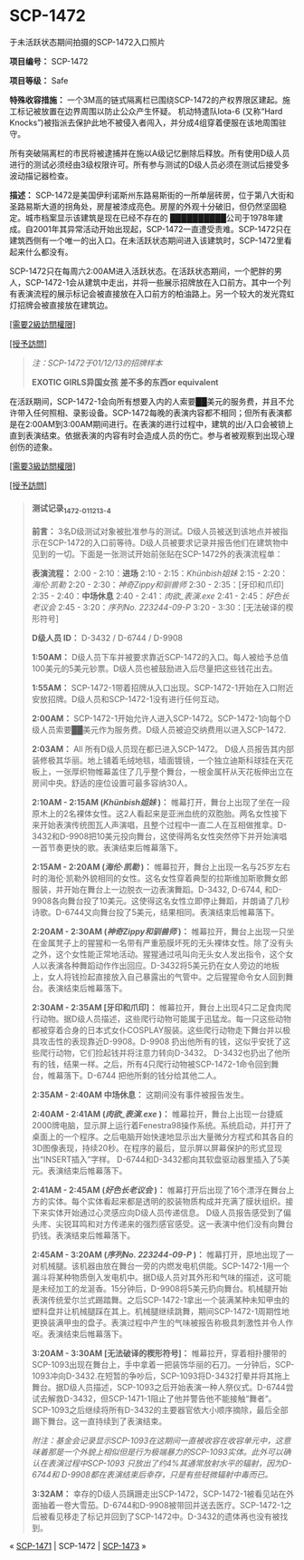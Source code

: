 # SCP-1472
                        




于未活跃状态期间拍摄的SCP-1472入口照片



**项目编号：** SCP-1472

**项目等级：** Safe

**特殊收容措施：** 一个3M高的链式隔离栏已围绕SCP-1472的产权界限区建起。施工标记被放置在边界周围以防止公众产生怀疑。 机动特遣队Iota-6 (又称“Hard Knocks”)被指派去保护此地不被侵入者闯入，并分成4组穿着便服在该地周围驻守。

所有突破隔离栏的市民将被逮捕并在施以A级记忆删除后释放。所有使用D级人员进行的测试必须经由3级权限许可。所有参与测试的D级人员必须在测试后接受多波动描记器检查。

**描述：** SCP-1472是美国伊利诺斯州东路易斯街的一所单层砖房，位于第八大街和圣路易斯大道的拐角处，房屋被漆成亮色。房屋的外观十分破旧，但仍然坚固稳定。城市档案显示该建筑是现在已经不存在的 ██████████公司于1978年建成。自2001年其异常活动开始出现起，SCP-1472一直遭受责难。SCP-1472只在建筑西侧有一个唯一的出入口。在未活跃状态期间进入该建筑时，SCP-1472里看起来什么都没有。

SCP-1472只在每周六2:00AM进入活跃状态。在活跃状态期间，一个肥胖的男人，SCP-1472-1会从建筑中走出，并将一些展示招牌放在入口前方。其中一个列有表演流程的展示标记会被直接放在入口前方的柏油路上。另一个较大的发光霓虹灯招牌会被直接放在建筑边。


<a shape='rect' class='collapsible-block-link' href='javascript:;'>[&#38656;&#35201;2&#32026;&#35370;&#21839;&#27402;&#38480;]</a>

<a shape='rect' class='collapsible-block-link' href='javascript:;'>[&#25480;&#20104;&#35370;&#21839;]</a>


> *注：SCP-1472于01/12/13的招牌样本* 
> 
> **EXOTIC GIRLS异国女孩** 
**差不多的东西or equivalent** 
> 




在活跃期间，SCP-1472-1会向所有想要入内的人索要██美元的服务费，并且不允许带入任何照相、录影设备。SCP-1472每晚的表演内容都不相同；但所有表演都是在2:00AM到3:00AM期间进行。在表演的进行过程中，建筑的出/入口会被锁上直到表演结束。依据表演的内容有时会造成人员的伤亡。参与者被观察到出现心理创伤的迹象。


<a shape='rect' class='collapsible-block-link' href='javascript:;'>[&#38656;&#35201;3&#32026;&#35370;&#21839;&#27402;&#38480;]</a>

<a shape='rect' class='collapsible-block-link' href='javascript:;'>[&#25480;&#20104;&#35370;&#21839;]</a>


> #### 测试记录<sub>1472-011213-4</sub>
> 
> **前言：** 3名D级测试对象被批准参与的测试。D级人员被送到该地点并被指示在SCP-1472的入口前等待。D级人员被要求记录并报告他们在建筑物中见到的一切。下面是一张测试开始前张贴在SCP-1472外的表演流程单：
> 
> **表演流程：** 
2:00 - 2:10：**进场** 
2:10 - 2:15：*Khünbish姐妹* 
2:15 - 2:20：*海伦·凯勒* 
2:20 - 2:30：*神奇Zippy和驯兽师* 
2:30 - 2:35：[牙印和爪印]
2:35 - 2:40：**中场休息** 
2:40 - 2:41：*肉欲_表演.exe* 
2:41 - 2:45：*好色长老议会* 
2:45 - 3:20：*序列No. 223244-09-P* 
3:20 - 3:30：[无法破译的楔形符号]
> 
> **D级人员 ID：** D-3432 / D-6744 / D-9908
> 
> **1:50AM：** D级人员下车并被要求靠近SCP-1472的入口。每人被给予总值100美元的5美元钞票。D级人员也被鼓励进入后尽量把这些钱花出去。
> 
> **1:55AM：** SCP-1472-1带着招牌从入口出现。SCP-1472-1开始在入口附近安放招牌。D级人员和SCP-1472-1没有进行任何互动。
> 
> **2:00AM：** SCP-1472-1开始允许人进入SCP-1472。SCP-1472-1向每个D级人员索要██美元作为服务费。D级人员被迫交纳费用以进入SCP-1472.
> 
> **2:03AM：** All 所有D级人员现在都已进入SCP-1472。 D级人员报告其内部装修极其华丽。地上铺着毛绒地毯，墙面镀镜，一个独立迪斯科球挂在天花板上，一张厚织物帷幕盖住了几乎整个舞台，一根金属杆从天花板伸出立在房间中央。舒适的座位设置可最多容纳30人。
> 
> **2:10AM - 2:15AM (*Khünbish姐妹* )：** 帷幕打开，舞台上出现了坐在一段原木上的2名裸体女性。这2人看起来是亚洲血统的双胞胎。两名女性接下来开始表演传统图瓦人声演唱，且整个过程中一直二人在互相做推拿。D-3432和D-9908把10美元投向舞台，这使得两名女性突然停下并开始演唱一首节奏更快的歌。表演结束后帷幕落下。
> 
> **2:15AM - 2:20AM (*海伦·凯勒* )：** 帷幕拉开，舞台上出现一名与25岁左右时的海伦·凯勒外貌相同的女性。这名女性穿着典型的拉斯维加斯歌舞女郎服装，并开始在舞台上一边脱衣一边表演舞蹈。D-3432, D-6744, 和D-9908各向舞台投了10美元。这使得这名女性立即停止舞蹈，并朗诵了几秒诗歌。D-6744又向舞台投了5美元，结果相同。表演结束后帷幕落下。
> 
> **2:20AM - 2:30AM (*神奇Zippy和驯兽师* )：** 帷幕拉开，舞台上出现一只坐在金属凳子上的猩猩和一名带有严重筋膜坏死的无头裸体女性。除了没有头之外，这个女性能正常地活动。猩猩通过吼叫向无头女人发出指令，这个女人以表演各种舞蹈动作作出回应。D-3432将5美元扔在女人旁边的地板上，女人将钱捡起直接放入自己暴露出的气管中。之后猩猩命令女人回到舞台。表演结束后帷幕落下。
> 
> **2:30AM - 2:35AM [牙印和爪印]：** 帷幕拉开，舞台上出现4只二足食肉爬行动物。据D级人员描述，这些爬行动物可能属于迅猛龙。每一只这些动物都被穿着合身的日本式女仆COSPLAY服装。这些爬行动物走下舞台并以极具攻击性的表现靠近D-9908。D-9908 扔出他所有的钱，这似乎安抚了这些爬行动物，它们捡起钱并将注意力转向D-3432。 D-3432也扔出了他所有的钱，结果一样。之后，所有4只爬行动物被SCP-1472-1命令回到舞台，帷幕落下。D-6744 把他所剩的钱分给其他二人。
> 
> **2:35AM - 2:40AM 中场休息：** 这期间没有事件被报告发生。
> 
> **2:40AM - 2:41AM (*肉欲_表演.exe* )：** 帷幕拉开，舞台上出现一台捷威2000牌电脑，显示屏上运行着Fenestra98操作系统。系统启动，并打开了桌面上的一个程序。之后电脑开始快速地显示出大量微分方程式和其各自的3D图像表现，持续20秒。在程序的最后，显示屏以屏幕保护的形式显现出“INSERT插入”字样。 D-6744和D-3432都向其软盘驱动器里插入了5美元。表演结束后帷幕落下。
> 
> **2:41AM - 2:45AM (*好色长老议会* )：** 帷幕打开后出现了16个漂浮在舞台上方的实体。每个实体看起来都是透明的胶装物质构成并充满了膜状组织。接下来实体开始通过心灵感应向D级人员传递信息。 D级人员报告感受到了偏头庝、尖锐耳鸣和对方传递来的强烈感官感受。这一表演中他们没有向舞台扔钱。表演结束后帷幕落下。
> 
> **2:45AM - 3:20AM (*序列No. 223244-09-P* )：** 帷幕打开，原地出现了一对机械腿。该机器由放在舞台一旁的内燃发电机供能。SCP-1472-1用一个漏斗将某种物质倒入发电机中。据D级人员对其外形和气味的描述，这可能是未经加工的龙涎香。15分钟后，D-9908将5美元扔向舞台。机械腿开始表演传统爱尔兰式踢踏舞。之后SCP-1472-1拿出一个装满某种未知甲虫的塑料盘并让机械腿踩在其上。机械腿继续跳舞，期间SCP-1472-1周期性地更换装满甲虫的盘子。表演过程中产生的气味被报告称极具刺激性并令人作呕。表演结束后帷幕落下。
> 
> **3:20AM - 3:30AM [无法破译的楔形符号]：** 帷幕拉开，穿着相扑腰带的SCP-1093出现在舞台上，手中拿着一把装饰华丽的石刀。一分钟后，SCP-1093冲向D-3432.在短暂的争吵后，SCP-1093将D-3432打晕并将其拖上舞台。据D级人员描述，SCP-1093之后开始表演一种人祭仪式。D-6744尝试去解救D-3432，但SCP-1471-1阻止了他并警告他不能接触“舞者”。SCP-1093之后继续将所有D-3432的主要器官依大小顺序摘除，最后全部踢下舞台。这一直持续到了表演结束。
> 
> *附注：基金会记录显示SCP-1093在这期间一直被收容在收容单元中，这意味着那是一个外貌上相似但是行为极端暴力的SCP-1093实体。此外可以确认在表演过程中SCP-1093 只放出了约4%其通常放射水平的辐射，因为D-6744和 D-9908都在表演结束后幸存，只是有些轻微辐射中毒而已。* 
> 
> **3:32AM：** 幸存的D级人员蹒跚走出SCP-1472，SCP-1472-1被看见站在外面抽着一卷大雪茄。D-6744和D-9908被带回并送去医疗。SCP-1472-1之后被看见移走了标记并回到了SCP-1472中。D-3432的遗体再也没有被找到。
> 












« [SCP-1471](/scp-1471) | SCP-1472 | <a shape='rect' class='newpage' href='/scp-1473'>SCP-1473</a> »





                    